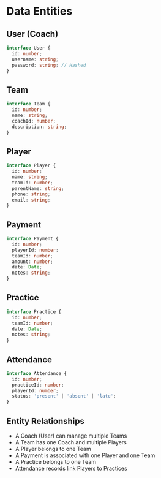 # Data Entities

## User (Coach)
```typescript
interface User {
  id: number;
  username: string;
  password: string; // Hashed
}
```

## Team
```typescript
interface Team {
  id: number;
  name: string;
  coachId: number;
  description: string;
}
```

## Player
```typescript
interface Player {
  id: number;
  name: string;
  teamId: number;
  parentName: string;
  phone: string;
  email: string;
}
```

## Payment
```typescript
interface Payment {
  id: number;
  playerId: number;
  teamId: number;
  amount: number;
  date: Date;
  notes: string;
}
```

## Practice
```typescript
interface Practice {
  id: number;
  teamId: number;
  date: Date;
  notes: string;
}
```

## Attendance
```typescript
interface Attendance {
  id: number;
  practiceId: number;
  playerId: number;
  status: 'present' | 'absent' | 'late';
}
```

## Entity Relationships

- A Coach (User) can manage multiple Teams
- A Team has one Coach and multiple Players
- A Player belongs to one Team
- A Payment is associated with one Player and one Team
- A Practice belongs to one Team
- Attendance records link Players to Practices
